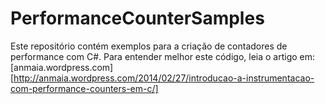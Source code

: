 PerformanceCounterSamples
=========================

Este repositório contém exemplos para a criação de contadores de performance com C#.
Para entender melhor este código, leia o artigo em: [anmaia.wordpress.com][http://anmaia.wordpress.com/2014/02/27/introducao-a-instrumentacao-com-performance-counters-em-c/]
